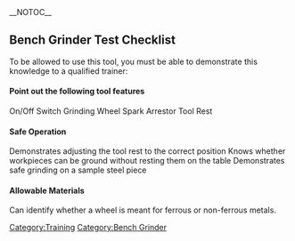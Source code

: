 <section begin=Bench_Grinder_Test_Title />
__NOTOC__

Bench Grinder Test Checklist
----------------------------

To be allowed to use this tool, you must be able to demonstrate this
knowledge to a qualified trainer:

<section end=Bench_Grinder_Test_Title />
<section begin=Bench_Grinder_Test />

#### Point out the following tool features

On/Off Switch Grinding Wheel Spark Arrestor Tool Rest

#### Safe Operation

Demonstrates adjusting the tool rest to the correct position Knows
whether workpieces can be ground without resting them on the table
Demonstrates safe grinding on a sample steel piece

#### Allowable Materials

Can identify whether a wheel is meant for ferrous or non-ferrous metals.

<section end=Bench_Grinder_Test />

[Category:Training](Category:Training "wikilink") [Category:Bench
Grinder](Category:Bench_Grinder "wikilink")